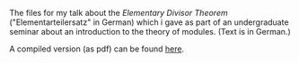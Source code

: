 The files for my talk about the *Elementary Divisor Theorem*
("Elementarteilersatz" in German) which i gave as part of an undergraduate
seminar about an introduction to the theory of modules. (Text is in German.)

A compiled version (as pdf) can be found [here](http://homepages.uni-regensburg.de/~prj05723/talk_elementary_divisors/Elementarteilersatz.pdf).
